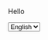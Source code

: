 Hello
 
 <select name="" id="translate" onchange="translateLang();">
    <option value="en">English</option>
    <option value="hi">Hindi</option>
</select>